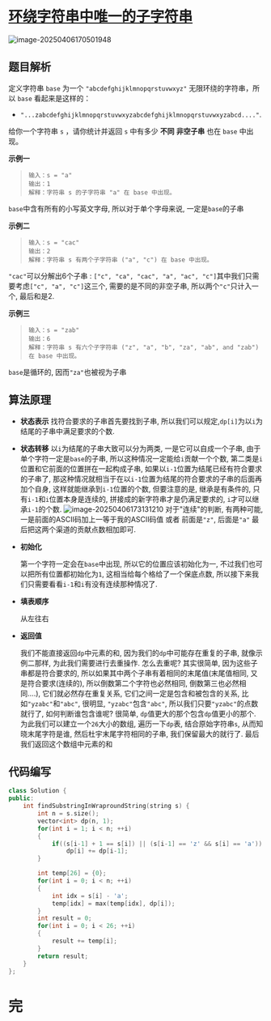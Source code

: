 # [环绕字符串中唯一的子字符串](https://leetcode.cn/problems/unique-substrings-in-wraparound-string)

![image-20250406170501948](https://md-wind.oss-cn-nanjing.aliyuncs.com/md/20250406170502020.png)

## 题目解析

定义字符串 `base` 为一个 `"abcdefghijklmnopqrstuvwxyz"` 无限环绕的字符串，所以 `base` 看起来是这样的：

- `"...zabcdefghijklmnopqrstuvwxyzabcdefghijklmnopqrstuvwxyzabcd...."`.

给你一个字符串 `s` ，请你统计并返回 `s` 中有多少 **不同** **非空子串** 也在 `base` 中出现。

**示例一**

>```
>输入：s = "a"
>输出：1
>解释：字符串 s 的子字符串 "a" 在 base 中出现。
>```

`base`中含有所有的小写英文字母, 所以对于单个字母来说, 一定是`base`的子串

**示例二**

>```
>输入：s = "cac"
>输出：2
>解释：字符串 s 有两个子字符串 ("a", "c") 在 base 中出现。
>```

`"cac"`可以分解出6个子串 : `["c", "ca", "cac", "a", "ac", "c"]`其中我们只需要考虑`["c", "a", "c"]`这三个, 需要的是不同的非空子串, 所以两个`"c"`只计入一个, 最后和是2.

**示例三**

>```
>输入：s = "zab"
>输出：6
>解释：字符串 s 有六个子字符串 ("z", "a", "b", "za", "ab", and "zab") 在 base 中出现。
>```

`base`是循环的, 因而`"za"`也被视为子串

## 算法原理

- **状态表示**
  找符合要求的子串首先要找到子串, 所以我们可以规定,`dp[i]`为以`i`为结尾的子串中满足要求的个数.

- **状态转移**
  以`i`为结尾的子串大致可以分为两类, 一是它可以自成一个子串, 由于单个字符一定是`base`的子串, 所以这种情况一定能给`i`贡献一个个数, 第二类是`i`位置和它前面的位置拼在一起构成子串, 如果以`i-1`位置为结尾已经有符合要求的子串了, 那这种情况就相当于在以`i-1`位置为结尾的符合要求的子串的后面再加个自身, 这样就能继承到`i-1`位置的个数, 但要注意的是, 继承是有条件的, 只有`i-1`和`i`位置本身是连续的, 拼接成的新字符串才是仍满足要求的, `i`才可以继承`i-1`的个数. 
  ![image-20250406173131210](https://md-wind.oss-cn-nanjing.aliyuncs.com/md/20250406173131258.png)
   对于"连续"的判断, 有两种可能, 一是前面的ASCII码加上一等于我的ASCII码值   或者    前面是`"z"`, 后面是`"a"`
  最后把这两个渠道的贡献点数相加即可.

- **初始化**

  第一个字符一定会在`base`中出现, 所以它的位置应该初始化为一, 不过我们也可以把所有位置都初始化为`1`, 这相当给每个格给了一个保底点数, 所以接下来我们只需要看看`i-1`和`i`有没有连续那种情况了.

- **填表顺序**

  从左往右

- **返回值**

  我们不能直接返回`dp`中元素的和, 因为我们的`dp`中可能存在重复的子串, 就像示例二那样, 为此我们需要进行去重操作. 怎么去重呢? 其实很简单, 因为这些子串都是符合要求的, 所以如果其中两个子串有着相同的末尾值(末尾值相同, 又是符合要求(连续的), 所以倒数第二个字符也必然相同, 倒数第三也必然相同....), 它们就必然存在重复关系, 它们之间一定是包含和被包含的关系, 比如`"yzabc"`和`"abc"`, 很明显, `"yzabc"`包含`"abc"`, 所以我们只要`"yzabc"`的点数就行了, 如何判断谁包含谁呢? 很简单, `dp`值更大的那个包含`dp`值更小的那个.
  为此我们可以建立一个`26`大小的数组, 遍历一下`dp`表, 结合原始字符串`s`, 从而知晓末尾字符是谁, 然后杜宇末尾字符相同的子串, 我们保留最大的就行了. 最后我们返回这个数组中元素的和

 ## 代码编写

```cpp
class Solution {
public:
    int findSubstringInWraproundString(string s) {
        int n = s.size();
        vector<int> dp(n, 1);
        for(int i = 1; i < n; ++i)
        {
            if((s[i-1] + 1 == s[i]) || (s[i-1] == 'z' && s[i] == 'a'))
                dp[i] += dp[i-1];
        }

        int temp[26] = {0};
        for(int i = 0; i < n; ++i)
        {
            int idx = s[i] - 'a';
            temp[idx] = max(temp[idx], dp[i]);
        }
        int result = 0;
        for(int i = 0; i < 26; ++i)
        {
            result += temp[i];
        }
        return result;
    }
};
```

# 完